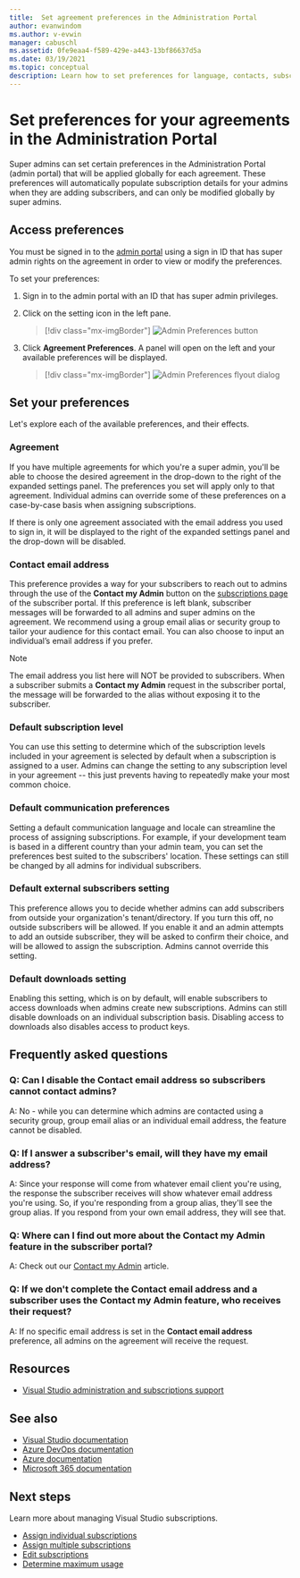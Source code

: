 ```yaml
---
title:  Set agreement preferences in the Administration Portal
author: evanwindom
ms.author: v-evwin
manager: cabuschl
ms.assetid: 0fe9eaa4-f589-429e-a443-13bf86637d5a
ms.date: 03/19/2021
ms.topic: conceptual
description: Learn how to set preferences for language, contacts, subscription level and others in the Administration Portal
---
```


# Set preferences for your agreements in the Administration Portal
Super admins can set certain preferences in the Administration Portal (admin portal) that will be applied globally for each agreement.  These preferences will automatically populate subscription details for your admins when they are adding subscribers, and can only be modified globally by super admins.  

## Access preferences
You must be signed in to the [admin portal](https://manage.visualstudio.com) using a sign in ID that has super admin rights on the agreement in order to view or modify the preferences.  

To set your preferences:
1. Sign in to the admin portal with an ID that has super admin privileges.
2. Click on the setting icon in the left pane.
   > [!div class="mx-imgBorder"]
   > ![Admin Preferences button](_img/admin-prefs/admin-prefs-button.png "Click Manage Administrators and then Agreement Preferences to display preferences")

3. Click **Agreement Preferences**.
A panel will open on the left and your available preferences will be displayed. 

   > [!div class="mx-imgBorder"]
   > ![Admin Preferences flyout dialog](_img/admin-prefs/admin-prefs-flyout.png "Set your preferences and click Save")

## Set your preferences
Let's explore each of the available preferences, and their effects. 

### Agreement
If you have multiple agreements for which you're a super admin, you'll be able to choose the desired agreement in the drop-down to the right of the expanded settings panel.  The preferences you set will apply only to that agreement.  Individual admins can override some of these preferences on a case-by-case basis when assigning subscriptions. 

If there is only one agreement associated with the email address you used to sign in, it will be displayed to the right of the expanded settings panel and the drop-down will be disabled. 

### Contact email address
This preference provides a way for your subscribers to reach out to admins through the use of the **Contact my Admin** button on the [subscriptions page](https://my.visualstudio.com/subscriptions) of the subscriber portal.  If this preference is left blank, subscriber messages will be forwarded to all admins and super admins on the agreement.  We recommend using a group email alias or security group to tailor your audience for this contact email. You can also choose to input an individual’s email address if you prefer.

> [!NOTE]
> The email address you list here will NOT be provided to subscribers.  When a subscriber submits a **Contact my Admin** request in the subscriber portal, the message will be forwarded to the alias without exposing it to the subscriber. 

### Default subscription level
You can use this setting to determine which of the subscription levels included in your agreement is selected by default when a subscription is assigned to a user.  Admins can change the setting to any subscription level in your agreement -- this just prevents having to repeatedly make your most common choice. 

### Default communication preferences
Setting a default communication language and locale can streamline the process of assigning subscriptions.  For example, if your development team is based in a different country than your admin team, you can set the preferences best suited to the subscribers' location. These settings can still be changed by all admins for individual subscribers. 

### Default external subscribers setting
This preference allows you to decide whether admins can add subscribers from outside your organization's tenant/directory.  If you turn this off, no outside subscribers will be allowed.  If you enable it and an admin attempts to add an outside subscriber, they will be asked to confirm their choice, and will be allowed to assign the subscription. Admins cannot override this setting. 

### Default downloads setting
Enabling this setting, which is on by default, will enable subscribers to access downloads when admins create new subscriptions.  Admins can still disable downloads on an individual subscription basis.  Disabling access to downloads also disables access to product keys.  


## Frequently asked questions
### Q:  Can I disable the **Contact email address** so subscribers cannot contact admins?
A:  No - while you can determine which admins are contacted using a security group, group email alias or an individual email address, the feature cannot be disabled.

### Q: If I answer a subscriber's email, will they have my email address?
A:  Since your response will come from whatever email client you're using, the response the subscriber receives will show whatever email address you're using.  So, if you're responding from a group alias, they'll see the group alias.  If you respond from your own email address, they will see that.  

### Q: Where can I find out more about the **Contact my Admin** feature in the subscriber portal?
A:  Check out our [Contact my Admin](contact-my-admin.md) article. 

### Q: If we don't complete the **Contact email address** and a subscriber uses the **Contact my Admin** feature, who receives their request?
A:  If no specific email address is set in the **Contact email address** preference, all admins on the agreement will receive the request. 

## Resources
- [Visual Studio administration and subscriptions support](https://aka.ms/vsadminhelp)

## See also
- [Visual Studio documentation](/visualstudio/)
- [Azure DevOps documentation](/azure/devops/)
- [Azure documentation](/azure/)
- [Microsoft 365 documentation](/microsoft-365/)

## Next steps
Learn more about managing Visual Studio subscriptions.
- [Assign individual subscriptions](assign-license.md)
- [Assign multiple subscriptions](assign-license-bulk.md)
- [Edit subscriptions](edit-license.md)
- [Determine maximum usage](maximum-usage.md)
